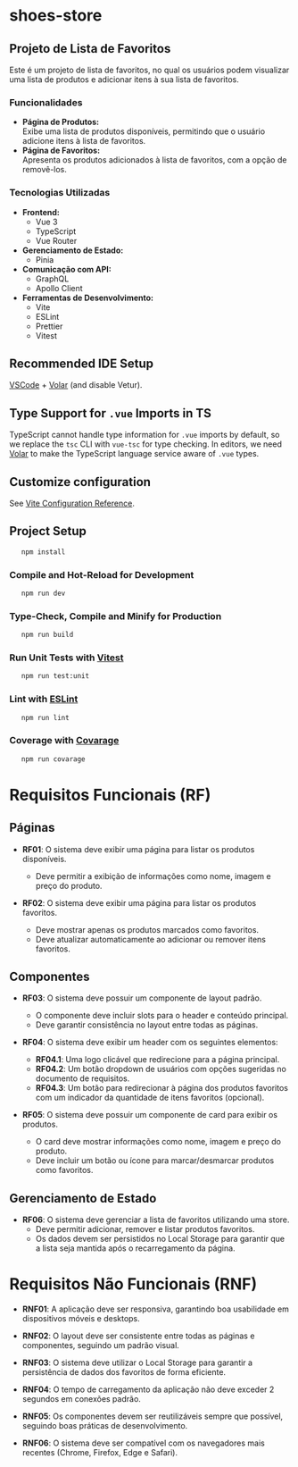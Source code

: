 # shoes-store

## Projeto de Lista de Favoritos

Este é um projeto de lista de favoritos, no qual os usuários podem visualizar uma lista de produtos e adicionar itens à sua lista de favoritos.

### Funcionalidades
- **Página de Produtos:**  
  Exibe uma lista de produtos disponíveis, permitindo que o usuário adicione itens à lista de favoritos.
- **Página de Favoritos:**  
  Apresenta os produtos adicionados à lista de favoritos, com a opção de removê-los.

### Tecnologias Utilizadas
- **Frontend:**
    - Vue 3
    - TypeScript
    - Vue Router
- **Gerenciamento de Estado:**
    - Pinia
- **Comunicação com API:**
    - GraphQL
    - Apollo Client
- **Ferramentas de Desenvolvimento:**
    - Vite
    - ESLint
    - Prettier
    - Vitest


## Recommended IDE Setup

[VSCode](https://code.visualstudio.com/) + [Volar](https://marketplace.visualstudio.com/items?itemName=Vue.volar) (and disable Vetur).

## Type Support for `.vue` Imports in TS

TypeScript cannot handle type information for `.vue` imports by default, so we replace the `tsc` CLI with `vue-tsc` for type checking. In editors, we need [Volar](https://marketplace.visualstudio.com/items?itemName=Vue.volar) to make the TypeScript language service aware of `.vue` types.

## Customize configuration

See [Vite Configuration Reference](https://vite.dev/config/).

## Project Setup

```sh
   npm install
```

### Compile and Hot-Reload for Development

```sh
   npm run dev
```

### Type-Check, Compile and Minify for Production

```sh
   npm run build
```

### Run Unit Tests with [Vitest](https://vitest.dev/)

```sh
   npm run test:unit
```

### Lint with [ESLint](https://eslint.org/)

```sh
   npm run lint
```

### Coverage with [Covarage](https://www.npmjs.com/package/covarage)

```sh
   npm run covarage

```

# Requisitos Funcionais (RF)

## Páginas
- **RF01**: O sistema deve exibir uma página para listar os produtos disponíveis.
    - Deve permitir a exibição de informações como nome, imagem e preço do produto.

- **RF02**: O sistema deve exibir uma página para listar os produtos favoritos.
    - Deve mostrar apenas os produtos marcados como favoritos.
    - Deve atualizar automaticamente ao adicionar ou remover itens favoritos.

## Componentes
- **RF03**: O sistema deve possuir um componente de layout padrão.
    - O componente deve incluir slots para o header e conteúdo principal.
    - Deve garantir consistência no layout entre todas as páginas.

- **RF04**: O sistema deve exibir um header com os seguintes elementos:
    - **RF04.1**: Uma logo clicável que redirecione para a página principal.
    - **RF04.2**: Um botão dropdown de usuários com opções sugeridas no documento de requisitos.
    - **RF04.3**: Um botão para redirecionar à página dos produtos favoritos com um indicador da quantidade de itens favoritos (opcional).

- **RF05**: O sistema deve possuir um componente de card para exibir os produtos.
    - O card deve mostrar informações como nome, imagem e preço do produto.
    - Deve incluir um botão ou ícone para marcar/desmarcar produtos como favoritos.

## Gerenciamento de Estado
- **RF06**: O sistema deve gerenciar a lista de favoritos utilizando uma store.
    - Deve permitir adicionar, remover e listar produtos favoritos.
    - Os dados devem ser persistidos no Local Storage para garantir que a lista seja mantida após o recarregamento da página.

# Requisitos Não Funcionais (RNF)

- **RNF01**: A aplicação deve ser responsiva, garantindo boa usabilidade em dispositivos móveis e desktops.

- **RNF02**: O layout deve ser consistente entre todas as páginas e componentes, seguindo um padrão visual.

- **RNF03**: O sistema deve utilizar o Local Storage para garantir a persistência de dados dos favoritos de forma eficiente.

- **RNF04**: O tempo de carregamento da aplicação não deve exceder 2 segundos em conexões padrão.

- **RNF05**: Os componentes devem ser reutilizáveis sempre que possível, seguindo boas práticas de desenvolvimento.

- **RNF06**: O sistema deve ser compatível com os navegadores mais recentes (Chrome, Firefox, Edge e Safari).

